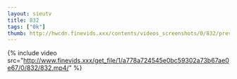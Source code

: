 ```yaml
--- 
layout: sieutv
title: 832
tags: ["0k"]
thumb: http://hwcdn.finevids.xxx/contents/videos_screenshots/0/832/preview.mp4.jpg
---
```

{% include video src="http://www.finevids.xxx/get_file/1/a778a724545e0bc59302a73b67ae0e67/0/832/832.mp4/" %} 

